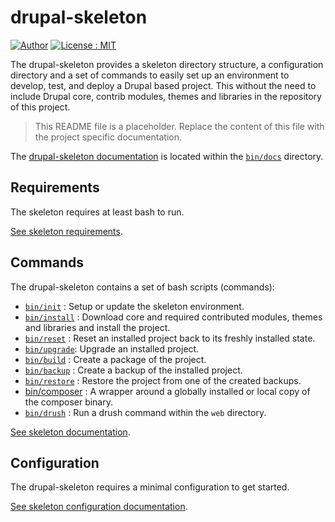 # drupal-skeleton

[![Author][icon-author]][link-author]
[![License : MIT][icon-license]][link-license]

The drupal-skeleton provides a skeleton directory structure, a configuration
directory and a set of commands to easily set up an environment to develop,
test, and deploy a Drupal based project. This without the need to include Drupal
core, contrib modules, themes and libraries in the repository of this project.

> This README file is a placeholder.
> Replace the content of this file with the project specific documentation.

The [drupal-skeleton documentation][link-documentation] is located within the
[`bin/docs`][link-documentation] directory.



## Requirements
The skeleton requires at least bash to run.

[See skeleton requirements][link-requirements].


## Commands
The drupal-skeleton contains a set of bash scripts (commands):

- [`bin/init`][link-command-init] : Setup or update the skeleton environment.
- [`bin/install`][link-command-install] : Download core and required contributed
  modules, themes and libraries and install the project.
- [`bin/reset`][link-command-reset] : Reset an installed project back to its
  freshly installed state.
- [`bin/upgrade`][link-command-upgrade]: Upgrade an installed project.
- [`bin/build`][link-command-build] : Create a package of the project.
- [`bin/backup`][link-command-backup] : Create a backup of the installed project.
- [`bin/restore`][link-command-restore] : Restore the project from one of the
  created backups.
- [bin/composer](command-composer.md) : A wrapper around a globally installed or
  local copy of the composer binary.
- [`bin/drush`][link-command-drush] : Run a drush command within the `web`
  directory.

[See skeleton documentation][link-documentation].



## Configuration
The drupal-skeleton requires a minimal configuration to get started.

[See skeleton configuration documentation][link-config].



[icon-author]: https://img.shields.io/badge/author-%40sgrame-blue.svg?style=flat-square
[icon-license]: https://img.shields.io/badge/license-MIT-blue.svg?style=flat-square

[link-author]: https://twitter.com/sgrame
[link-license]: bin/LICENSE.md

[link-documentation]: bin/docs/README.md
[link-config]: bin/docs/config.md
[link-requirements]: bin/docs/requirements.md
[link-command-init]: bin/docs/command-init.md
[link-command-install]: bin/docs/command-install.md
[link-command-reset]: bin/docs/command-reset.md
[link-command-upgrade]: bin/docs/command-upgrade.md
[link-command-build]: bin/docs/command-build.md
[link-command-backup]: bin/docs/command-backup.md
[link-command-restore]: bin/docs/command-restore.md
[link-command-drush]: bin/docs/command-drush.md
